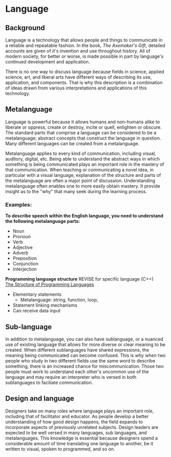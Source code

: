 # Language
## Background

Language is a technology that allows people and things to communicate in a reliable and repeatable fashion. In the book, *The Axemaker's Gift*, detailed accounts are given of it's invention and use throughout history. All of modern society, for better or worse, is made possible in part by language's continued development and application.

There is no one way to discuss language because fields in science, applied science, art, and liberal arts have different ways of describing its use, application, and components. That is why this description is a combination of ideas drawn from various interpretations and applications of this technology.

## Metalanguage
Language is powerful because it allows humans and non-humans alike to liberate or oppress, create or destroy, incite or quell, enlighten or obscure. The standard parts that comprise a language can be considered to be a metalanguage; abstract concepts that construct the language in question. Many different languages can be created from a metalanguage.

Metalanguage applies to every kind of communication, including visual, auditory, digital, etc. Being able to understand the abstract ways in which something is being communicated plays an important role in the mastery of that communication. When teaching or communicating a novel idea, in particular with a visual language, explanation of the structure and parts of the metalanguage are often a major point of discussion. Understanding metalanguage often enables one to more easily obtain mastery. It provide insight as to the "why" that many seek during the learning process.

### Examples:
**To describe speech within the English language, you need to understand the following metalanguage parts:**
* Noun
* Pronoun
* Verb
* Adjective
* Adverb
* Preposition
* Conjunction
* Interjection

**Programming language structure**  REVISE for specific language (C++)  
[The Structure of Programming Languages](http://delivery.acm.org/10.1145/370000/365175/p67-raphael.pdf?ip=146.186.230.6&id=365175&acc=ACTIVE%20SERVICE&key=A792924B58C015C1%2E782FA3A5BE459501%2E4D4702B0C3E38B35%2E4D4702B0C3E38B35&CFID=789403744&CFTOKEN=78558408&__acm__=1464020369_08a079d35c6f266dab72d91e4da148b1)  
* Elementary statements
  * Metalanguage: string, function, loop, 
* Statement linking mechanisms
* Can receive data input

## Sub-language
In addition to metalanguage, you can also have sublanguage, or a nuanced use of existing language that allows for more diverse or clear meaning to be created. When different sublanguages have shared expressions, the meaning being communicated can become confused. This is why when two people who study in two different fields use the same word to describe something, there is an increased chance for miscommunication. Those two people must work to understand each other's uncommon use of the language and may require an interpreter who is versed in both sublanguages to faciliate communication.

## Design and language
Designers take on many roles where language plays an important role, including that of facilitator and educator. As people develop a better understanding of how good design happens, the field expands to incorporate aspects of previously unrelated subjects. Design leaders are expected to be well versed in many languages, sub languages, and metalanguages. This knowledge is essential because designers spend a considerable amount of time translating one language to another, be it written to visual, spoken to programmed, and so on. 